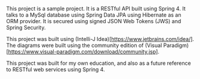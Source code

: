 This project is a sample project. It is a RESTful API built using Spring 4. It talks to a MySql database using Spring Data JPA using Hibernate as an ORM provider. It is secured using signed JSON Web Tokens (JWS) and Spring Security. 

This project was built using (Intelli-J Idea)[https://www.jetbrains.com/idea/]. The diagrams were built using the community edition of (Visual Paradigm)[https://www.visual-paradigm.com/download/community.jsp]. 

This project was built for my own education, and also as a future reference to RESTful web services using Spring 4.
